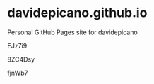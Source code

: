 # davidepicano.github.io
Personal GitHub Pages site for davidepicano




























































EJz7i9


8ZC4Dsy

fjnWb7
